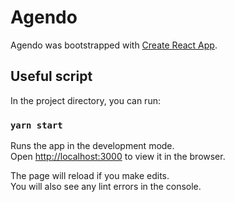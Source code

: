 # Agendo

Agendo  was bootstrapped with [Create React App](https://github.com/facebook/create-react-app).

## Useful script

In the project directory, you can run:

### `yarn start`

Runs the app in the development mode.\
Open [http://localhost:3000](http://localhost:3000) to view it in the browser.

The page will reload if you make edits.\
You will also see any lint errors in the console.


